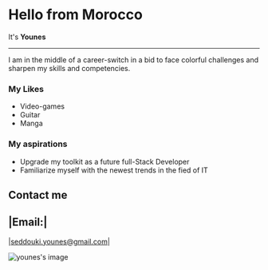 # Hello from Morocco

It's **Younes**

---

I am in the middle of a career-switch in a bid to face colorful challenges and
sharpen my skills and competencies.

### My Likes

- Video-games
- Guitar
- Manga

### My aspirations

- Upgrade my toolkit as a future full-Stack Developer
- Familiarize myself with the newest trends in the fied of IT

## Contact me

## |Email:|

|seddouki.younes@gmail.com|

![younes's image](./img/younes.jpg)

